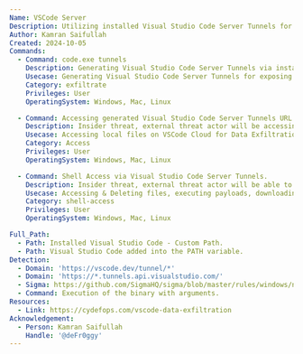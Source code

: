 ```yaml
---
Name: VSCode Server
Description: Utilizing installed Visual Studio Code Server Tunnels for exposing local development environment over the internet.
Author: Kamran Saifullah
Created: 2024-10-05
Commands:
  - Command: code.exe tunnels
    Description: Generating Visual Studio Code Server Tunnels via installed VSCode built in Tunneling functionality.
    Usecase: Generating Visual Studio Code Server Tunnels for exposing local dev environemnt over the internet.
    Category: exfiltrate
    Privileges: User
    OperatingSystem: Windows, Mac, Linux

  - Command: Accessing generated Visual Studio Code Server Tunnels URL. 
    Description: Insider threat, external threat actor will be accessing the link in the web browser providing access to the `vscode.dev\tunnels\*` proxying the local development environment.
    Usecase: Accessing local files on VSCode Cloud for Data Exfiltration.
    Category: Access
    Privileges: User
    OperatingSystem: Windows, Mac, Linux

  - Command: Shell Access via Visual Studio Code Server Tunnels.
    Description: Insider threat, external threat actor will be able to run commands on local system proxying via Miscrofot domains using the built-in VSCode Server Terminal. 
    Usecase: Accessing & Deleting files, executing payloads, downloading payloads, running malware/ransomware etc.
    Category: shell-access
    Privileges: User
    OperatingSystem: Windows, Mac, Linux

Full_Path:
  - Path: Installed Visual Studio Code - Custom Path.
  - Path: Visual Studio Code added into the PATH variable.
Detection:
  - Domain: 'https://vscode.dev/tunnel/*'
  - Domain: 'https://*.tunnels.api.visualstudio.com/'
  - Sigma: https://github.com/SigmaHQ/sigma/blob/master/rules/windows/network_connection/net_connection_win_domain_devtunnels.yml
  - Command: Execution of the binary with arguments.
Resources:
  - Link: https://cydefops.com/vscode-data-exfiltration
Acknowledgement:
  - Person: Kamran Saifullah
    Handle: '@deFr0ggy'
---
```

